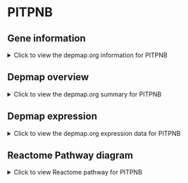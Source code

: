 <h1>PITPNB</h1>

<h2>Gene information</h2>
<details>
  <summary>Click to view the depmap.org information for PITPNB</summary>
  <iframe src="https://depmap.org/portal/gene/PITPNB?tab=about" style="border:none;width:100%;height:800px"></iframe>
</details>

<h2>Depmap overview</h2>
<details>
  <summary>Click to view the depmap.org summary for PITPNB</summary>
  <iframe src="https://depmap.org/portal/gene/PITPNB?tab=overview" style="border:none;width:100%;height:800px"></iframe>
</details>

<h2>Depmap expression</h2>
<details>
  <summary>Click to view the depmap.org expression data for PITPNB</summary>
  <iframe src="https://depmap.org/portal/gene/PITPNB?tab=characterization" style="border:none;width:100%;height:800px"></iframe>
</details>



<h2>Reactome Pathway diagram</h2>
<details>
  <summary>Click to view Reactome pathway for PITPNB</summary>
  <p>PI and PC transport between ER and Golgi membranes</p>
  <iframe src="https://reactome.org/PathwayBrowser/#/R-HSA-1483196" style="border:none;width:100%;height:800px"></iframe>
</details>



